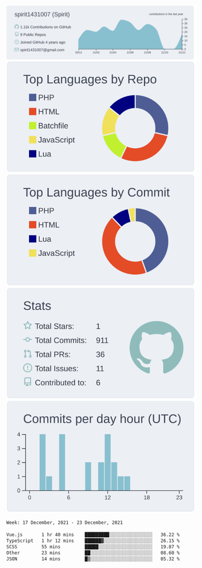 [![](https://raw.githubusercontent.com/spirit1431007/spirit1431007/master/profile-summary-card-output/nord_bright/0-profile-details.svg)](https://git.io/spiritx)
[![](https://raw.githubusercontent.com/spirit1431007/spirit1431007/master/profile-summary-card-output/nord_bright/1-repos-per-language.svg)](https://git.io/spiritx) [![](https://raw.githubusercontent.com/spirit1431007/spirit1431007/master/profile-summary-card-output/nord_bright/2-most-commit-language.svg)](https://git.io/spiritx)
[![](https://raw.githubusercontent.com/spirit1431007/spirit1431007/master/profile-summary-card-output/nord_bright/3-stats.svg)](https://git.io/spiritx) [![](https://raw.githubusercontent.com/spirit1431007/spirit1431007/master/profile-summary-card-output/nord_bright/4-productive-time.svg)](https://git.io/spiritx)

<!--START_SECTION:waka-->
```text
Week: 17 December, 2021 - 23 December, 2021

Vue.js       1 hr 40 mins    █████████░░░░░░░░░░░░░░░░   36.22 % 
TypeScript   1 hr 12 mins    ██████▓░░░░░░░░░░░░░░░░░░   26.15 % 
SCSS         55 mins         █████░░░░░░░░░░░░░░░░░░░░   19.87 % 
Other        23 mins         ██░░░░░░░░░░░░░░░░░░░░░░░   08.60 % 
JSON         14 mins         █▒░░░░░░░░░░░░░░░░░░░░░░░   05.32 % 
```
<!--END_SECTION:waka-->
